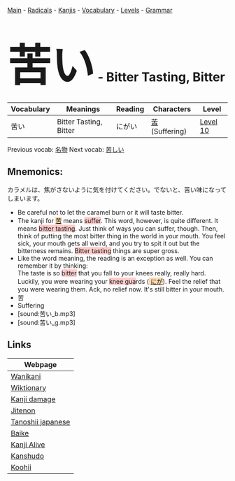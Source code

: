 <style> bigfont {font-size: 100px}</style>
[Main](../README.md) -
[Radicals](../radicals.md) -
[Kanjis](../kanjis.md) -
[Vocabulary](../vocabulary.md) -
[Levels](../levels.md) -
[Grammar](../grammar.md)
# <bigfont> 苦い</bigfont> - Bitter Tasting, Bitter 

| Vocabulary | Meanings | Reading | Characters | Level |
| --- | --- | --- | --- | --- |
| 苦い | Bitter Tasting, Bitter | にがい |  [苦](../kanjis/苦.md) (Suffering) | [Level 10](../levels/wk_level10.md) |

Previous vocab: [名物](名物.md) Next vocab: [苦しい](苦しい.md) 

## Mnemonics:
カラメルは、焦がさないように気を付けてください。でないと、苦い味になってしまいます。
* Be careful not to let the caramel burn or it will taste bitter.
* The kanji for <span style="background-color:#fed8b1"> [苦](https://jisho.org/search/苦)</span> means <span style="background-color:#ffcccb"> suffer</span>. This word, however, is quite different. It means <span style="background-color:#ffcccb"> bitter tasting</span>. Just think of ways you can suffer, though. Then, think of putting the most bitter thing in the world in your mouth. You feel sick, your mouth gets all weird, and you try to spit it out but the bitterness remains. <span style="background-color:#ffcccb"> Bitter tasting</span> things are super gross.
* Like the word meaning, the reading is an exception as well. You can remember it by thinking: <br />The taste is so <span style="background-color:#ffcccb"> bitter</span> that you fall to your knees really, really hard. Luckily, you were wearing your <span style="background-color:#ffcccb"> knee gua</span>rds (<span style="background-color:#fed8b1"> [にが](https://jisho.org/search/にが)</span>). Feel the relief that you were wearing them. Ack, no relief now. It's still bitter in your mouth.
* 苦
* Suffering
* [sound:苦い_b.mp3]
* [sound:苦い_g.mp3]


## Links 

| Webpage |
| --- |
| [Wanikani          ](https://www.wanikani.com/kanji/苦い) |
| [Wiktionary        ](https://en.wiktionary.org/wiki/苦い) |
| [Kanji damage      ](http://www.kanjidamage.com/kanji/search?utf8=✓&q=苦い) |
| [Jitenon           ](https://jitenon.com/kanji/苦い) |
| [Tanoshii japanese ](https://www.tanoshiijapanese.com/dictionary/kanji.cfm?k=苦い) |
| [Baike             ](https://baike.baidu.com/item/苦い) |
| [Kanji Alive       ](https://app.kanjialive.com/苦い) |
| [Kanshudo          ](https://www.kanshudo.com/searchmn?q=苦い) |
| [Koohii            ](https://kanji.koohii.com/study/kanji/苦い) |
